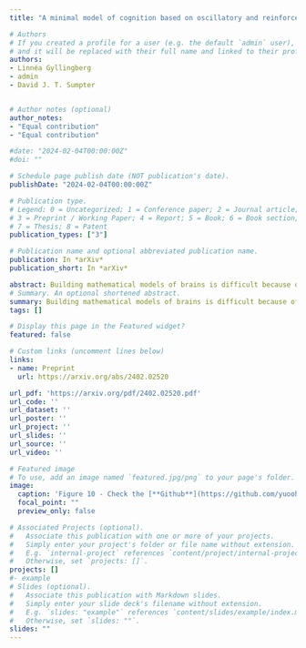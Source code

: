 ```yaml
---
title: "A minimal model of cognition based on oscillatory and reinforcement processes"

# Authors
# If you created a profile for a user (e.g. the default `admin` user), write the username (folder name) here 
# and it will be replaced with their full name and linked to their profile.
authors:
- Linnéa Gyllingberg
- admin
- David J. T. Sumpter


# Author notes (optional)
author_notes:
- "Equal contribution"
- "Equal contribution"

#date: "2024-02-04T00:00:00Z"
#doi: ""

# Schedule page publish date (NOT publication's date).
publishDate: "2024-02-04T00:00:00Z"

# Publication type.
# Legend: 0 = Uncategorized; 1 = Conference paper; 2 = Journal article;
# 3 = Preprint / Working Paper; 4 = Report; 5 = Book; 6 = Book section;
# 7 = Thesis; 8 = Patent
publication_types: ["3"]

# Publication name and optional abbreviated publication name.
publication: In *arXiv*
publication_short: In *arXiv*

abstract: Building mathematical models of brains is difficult because of the sheer complexity of the problem. One potential approach is to start by identifying models of basal cognition, which give an abstract representation of a range organisms without central nervous systems, including fungi, slime moulds and bacteria. We propose one such model, demonstrating how a combination of oscillatory and current-based reinforcement processes can be used to couple resources in an efficient manner. We first show that our model connects resources in an efficient manner when the environment is constant. We then show that in an oscillatory environment our model builds efficient solutions, provided the environmental oscillations are sufficiently out of phase. We show that amplitude differences can promote efficient solutions and that the system is robust to frequency differences. We identify connections between our model and basal cognition in biological systems and slime moulds, in particular, showing how oscillatory and problem-solving properties of these systems are captured by our model.
# Summary. An optional shortened abstract.
summary: Building mathematical models of brains is difficult because of the sheer complexity of the problem. One potential approach is to start by identifying models of basal cognition, which give an abstract representation of a range organisms without central nervous systems, including fungi, slime moulds and bacteria. We propose one such model, demonstrating how a combination of oscillatory and current-based reinforcement processes can be used to couple resources in an efficient manner. We first show that our model connects resources in an efficient manner when the environment is constant. We then show that in an oscillatory environment our model builds efficient solutions, provided the environmental oscillations are sufficiently out of phase. We show that amplitude differences can promote efficient solutions and that the system is robust to frequency differences. We identify connections between our model and basal cognition in biological systems and slime moulds, in particular, showing how oscillatory and problem-solving properties of these systems are captured by our model.
tags: []

# Display this page in the Featured widget?
featured: false

# Custom links (uncomment lines below)
links:
- name: Preprint
  url: https://arxiv.org/abs/2402.02520

url_pdf: 'https://arxiv.org/pdf/2402.02520.pdf'
url_code: ''
url_dataset: ''
url_poster: ''
url_project: ''
url_slides: ''
url_source: ''
url_video: ''

# Featured image
# To use, add an image named `featured.jpg/png` to your page's folder. 
image:
  caption: 'Figure 10 - Check the [**Github**](https://github.com/yuoohmaths/MinimalCognition/tree/main/code/results) for the videos'
  focal_point: ""
  preview_only: false

# Associated Projects (optional).
#   Associate this publication with one or more of your projects.
#   Simply enter your project's folder or file name without extension.
#   E.g. `internal-project` references `content/project/internal-project/index.md`.
#   Otherwise, set `projects: []`.
projects: []
#- example
# Slides (optional).
#   Associate this publication with Markdown slides.
#   Simply enter your slide deck's filename without extension.
#   E.g. `slides: "example"` references `content/slides/example/index.md`.
#   Otherwise, set `slides: ""`.
slides: ""
---
```

